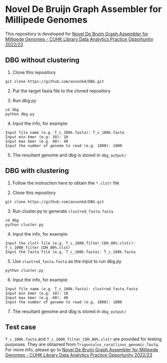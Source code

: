 # Novel De Bruijn Graph Assembler for Millipede Genomes

This repository is developed for [Novel De Bruijn Graph Assembler for Millipede Genomes - CUHK Library Data Analytics Practice Opportunity 2022/23](https://dsprojects.lib.cuhk.edu.hk/en/projects/dbg-genome/home/?edit&language=en)

## DBG without clustering
1. Clone this repository

```
git clone https://github.com/ansonk4/DBG.git
```

2. Put the target fasta file to the cloned repository

3. Run dbg.py 

```
cd dbg
python dbg.py
```

4. Input the info, for example:

```
Input file name (e.g. T_c_100k.fasta): T_c_100k.fasta
Input min kmer (e.g: 10): 10
Input max kmer (e.g. 40): 40
Input the number of genome to read (e.g. 1000): 1000
```

5.  The resultant genome and dbg is stored in `dbg_output/`

## DBG with clustering
1. Follow the instruction here to obtain the `*.clstr` file

2. Clone this repository

```
git clone https://github.com/ansonk4/DBG.git
```

3. Run cluster.py to generate `clustred_fasta.fasta`

```
cd dbg
python cluster.py
```

4. Input the info, for example:

```
Input the clstr file (e.g. T_c_1000_filter_CDH_80%.clstr): T_c_1000_filter_CDH_80%.clstr
Input the fasta file (e.g. T_c_100k.fasta): T_c_100k.fasta  
```

5. Use `clustred_fasta.fasta` as the input to run dbg.py

```
python cluster.py
```

6. Input the info, for example:

```
Input file name (e.g. T_c_100k.fasta): clustred_fasta.fasta
Input min kmer (e.g: 10): 10
Input max kmer (e.g. 40): 40
Input the number of genome to read (e.g. 1000): 1000
```

7. The resultant genome and dbg is stored in `dbg_output/`

## Test case
`T_c_100k.fasta` and `T_c_1000_filter_CDH_80%.clstr` are provided for testing purposes. They are obtained from `Trigoniulus_corallinus_genomic.fastq`. For more info, please go to [Novel De Bruijn Graph Assembler for Millipede Genomes - CUHK Library Data Analytics Practice Opportunity 2022/23](https://dsprojects.lib.cuhk.edu.hk/en/projects/dbg-genome/home/?edit&language=en)